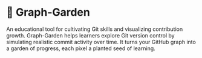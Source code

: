 <h1>🌱 <strong>Graph-Garden</strong></h1>

An educational tool for cultivating Git skills and visualizing contribution growth.
Graph-Garden helps learners explore Git version control by simulating realistic commit activity over time. It turns your GitHub graph into a garden of progress, each pixel a planted seed of learning.


